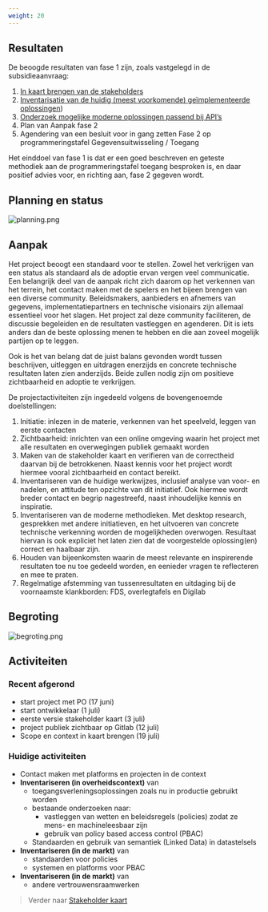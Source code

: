 ```yaml
---
weight: 20
---
```


## Resultaten

De beoogde resultaten van fase 1 zijn, zoals vastgelegd in de subsidieaanvraag:
1.	[In kaart brengen van de stakeholders](stakeholders)
2.	[Inventarisatie van de huidig (meest voorkomende) ge&iuml;mplementeerde oplossingen](huidige_oplossingen))
3.	[Onderzoek mogelijke moderne oplossingen passend bij API’s](moderne_oplossingsrichtingen)
4.	Plan van Aanpak fase 2
5.	Agendering van een besluit voor in gang zetten Fase 2 op programmeringstafel Gegevensuitwisseling / Toegang

Het einddoel van fase 1 is dat er een goed beschreven en geteste methodiek aan de programmeringstafel toegang
besproken is, en daar positief advies voor, en richting aan, fase 2 gegeven wordt.

## Planning en status

![planning.png](/images/planning.png)

## Aanpak

Het project beoogt een standaard voor te stellen. Zowel het verkrijgen van een status als standaard
als de adoptie ervan vergen veel communicatie. Een belangrijk deel van de aanpak richt zich daarom op
het verkennen van het terrein, het contact maken met de spelers en het bijeen brengen van een
diverse community. Beleidsmakers, aanbieders en afnemers van gegevens, implementatiepartners en technische
visionairs zijn allemaal essentieel voor het slagen. Het project zal deze community faciliteren, de
discussie begeleiden en de resultaten vastleggen en agenderen. Dit is iets anders dan
de beste oplossing menen te hebben en die aan zoveel mogelijk partijen op te leggen.

Ook is het van belang dat de juist balans gevonden wordt tussen beschrijven, uitleggen en uitdragen
enerzijds en concrete technische resultaten laten zien anderzijds. Beide zullen nodig zijn om
positieve zichtbaarheid en adoptie te verkrijgen.

De projectactiviteiten zijn ingedeeld volgens de bovengenoemde doelstellingen:
1. Initiatie: inlezen in de materie, verkennen van het speelveld, leggen van eerste contacten
2. Zichtbaarheid: inrichten van een online omgeving waarin het project met alle resultaten en overwegingen publiek gemaakt worden
3. Maken van de stakeholder kaart en verifieren van de correctheid daarvan bij de betrokkenen. Naast kennis voor het
   project wordt hiermee vooral zichtbaarheid en contact bereikt.
4. Inventariseren van de huidige werkwijzes, inclusief analyse van voor- en nadelen, en attitude ten opzichte van dit initiatief.
   Ook hiermee wordt breder contact en begrip nagestreefd, naast inhoudelijke kennis en inspiratie.
5. Inventariseren van de moderne methodieken. Met desktop research, gesprekken met andere initiatieven, en het uitvoeren
   van concrete technische verkenning worden de mogelijkheden overwogen. Resultaat hiervan is ook expliciet het laten
   zien dat de voorgestelde oplossing(en) correct en haalbaar zijn.
6. Houden van bijeenkomsten waarin de meest relevante en inspirerende resultaten toe nu toe gedeeld worden,
   en eenieder vragen te reflecteren en mee te praten.
7. Regelmatige afstemming van tussenresultaten en uitdaging bij de voornaamste klankborden: FDS, overlegtafels en
   Digilab

## Begroting

![begroting.png](/images/begroting.png)

## Activiteiten

### Recent afgerond
- start project met PO (17 juni)
- start ontwikkelaar (1 juli)
- eerste versie stakeholder kaart (3 juli)
- project publiek zichtbaar op Gitlab (12 juli)
- Scope en context in kaart brengen (19 juli)

### Huidige activiteiten
- Contact maken met platforms en projecten in de context
- **Inventariseren (in overheidscontext)** van
  - toegangsverleningsoplossingen zoals nu in productie gebruikt worden
  - bestaande onderzoeken naar:
    - vastleggen van wetten en beleidsregels (policies) zodat ze mens- en machineleesbaar zijn
    - gebruik van policy based access control (PBAC)
  - Standaarden en gebruik van semantiek (Linked Data) in datastelsels
- **Inventariseren (in de markt)** van
  - standaarden voor policies
  - systemen en platforms voor PBAC
- **Inventariseren (in de markt)** van
  - andere vertrouwensraamwerken


> Verder naar [Stakeholder kaart](stakeholders)
